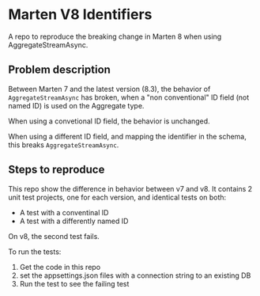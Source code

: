 # Marten V8 Identifiers
A repo to reproduce the breaking change in Marten 8 when using AggregateStreamAsync.

## Problem description
Between Marten 7 and the latest version (8.3), the behavior of ```AggregateStreamAsync``` has broken, when a "non conventional" ID field (not named ID) is used on the Aggregate type.

When using a convetional ID field, the behavior is unchanged.

When using a different ID field, and mapping the identifier in the schema, this breaks ```AggregateStreamAsync```.

## Steps to reproduce
This repo show the difference in behavior between v7 and v8. It contains 2 unit test projects, one for each version, and identical tests on both:
* A test with a conventinal ID
* A test with a differently named ID

On v8, the second test fails.

To run the tests:
1. Get the code in this repo
2. set the appsettings.json files with a connection string to an existing DB
3. Run the test to see the failing test